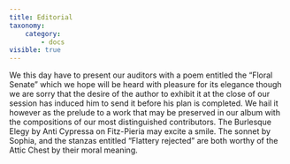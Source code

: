 ```yaml
---
title: Editorial
taxonomy:
    category:
        - docs
visible: true
---
```


We this day have to present our auditors with a poem entitled the “Floral Senate” which we hope will be heard with pleasure for its elegance though we are sorry that the desire of the author to exhibit it at the close of our session has induced him to send it before his plan is completed. We hail it however as the prelude to a work that may be preserved in our album with the compositions of our most distinguished contributors. The Burlesque Elegy by Anti Cypressa on Fitz-Pieria may excite a smile. The sonnet by Sophia, and the stanzas entitled “Flattery rejected” are both worthy of the Attic Chest by their moral meaning.